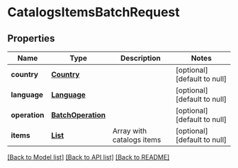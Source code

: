 # CatalogsItemsBatchRequest
## Properties

| Name | Type | Description | Notes |
|------------ | ------------- | ------------- | -------------|
| **country** | [**Country**](Country.md) |  | [optional] [default to null] |
| **language** | [**Language**](Language.md) |  | [optional] [default to null] |
| **operation** | [**BatchOperation**](BatchOperation.md) |  | [optional] [default to null] |
| **items** | [**List**](ItemBatchRecord.md) | Array with catalogs items | [optional] [default to null] |

[[Back to Model list]](../README.md#documentation-for-models) [[Back to API list]](../README.md#documentation-for-api-endpoints) [[Back to README]](../README.md)

